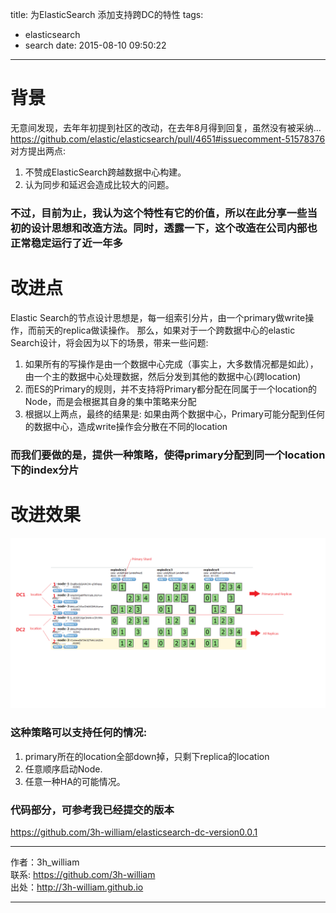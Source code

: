 title: 为ElasticSearch 添加支持跨DC的特性
tags: 
- elasticsearch
- search
date: 2015-08-10 09:50:22
---
# 背景
无意间发现，去年年初提到社区的改动，在去年8月得到回复，虽然没有被采纳…
https://github.com/elastic/elasticsearch/pull/4651#issuecomment-51578376  
对方提出两点:
1. 不赞成ElasticSearch跨越数据中心构建。   
2. 认为同步和延迟会造成比较大的问题。    

### **不过，目前为止，我认为这个特性有它的价值，所以在此分享一些当初的设计思想和改造方法。同时，透露一下，这个改造在公司内部也正常稳定运行了近一年多**  

# 改进点  
Elastic Search的节点设计思想是，每一组索引分片，由一个primary做write操作，而前天的replica做读操作。 
那么，如果对于一个跨数据中心的elastic Search设计，将会因为以下的场景，带来一些问题:
1. 如果所有的写操作是由一个数据中心完成（事实上，大多数情况都是如此），由一个主的数据中心处理数据，然后分发到其他的数据中心(跨location)
2. 而ES的Primary的规则，并不支持将Primary都分配在同属于一个location的Node，而是会根据其自身的集中策略来分配
3. 根据以上两点，最终的结果是: 如果由两个数据中心，Primary可能分配到任何的数据中心，造成write操作会分散在不同的location

### **而我们要做的是，提供一种策略，使得primary分配到同一个location下的index分片**

# 改进效果 

![分布](/img/elasticsearch_dc/1.png)

### 这种策略可以支持任何的情况:
1. primary所在的location全部down掉，只剩下replica的location
2. 任意顺序启动Node.
3. 任意一种HA的可能情况。  


### 代码部分，可参考我已经提交的版本  
https://github.com/3h-william/elasticsearch-dc-version0.0.1


---

作者：3h_william  
联系: https://github.com/3h-william  
出处：http://3h-william.github.io  

---
 